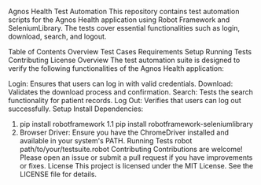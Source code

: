 Agnos Health Test Automation
This repository contains test automation scripts for the Agnos Health application using Robot Framework and SeleniumLibrary. The tests cover essential functionalities such as login, download, search, and logout.

Table of Contents
Overview
  Test Cases
  Requirements
  Setup
  Running Tests
  Contributing
  License
Overview
  The test automation suite is designed to verify the following functionalities of the Agnos Health application:

  Login: Ensures that users can log in with valid credentials.
  Download: Validates the download process and confirmation.
  Search: Tests the search functionality for patient records.
  Log Out: Verifies that users can log out successfully.
Setup
  Install Dependencies:
  1. pip install robotframework
  1.1 pip install robotframework-seleniumlibrary
  2. Browser Driver: Ensure you have the ChromeDriver installed and available in your system's PATH.
Running Tests
  robot path/to/your/testsuite.robot
Contributing
Contributions are welcome! Please open an issue or submit a pull request if you have improvements or fixes.
License
This project is licensed under the MIT License. See the LICENSE file for details.

